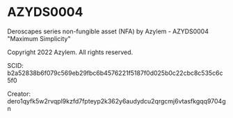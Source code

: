 # AZYDS0004
Deroscapes series non-fungible asset (NFA) by Azylem - AZYDS0004 "Maximum Simplicity"

Copyright 2022 Azylem. All rights reserved.

SCID: b2a52838b6f079c569eb29fbc6b4576221f5187f0d025b0c22cbc8c535c6c5f0

Creator: dero1qyfk5w2rvqpl9kzfd7fpteyp2k362y6audydcu2qrgcmj6vtasfkgqq9704gn
